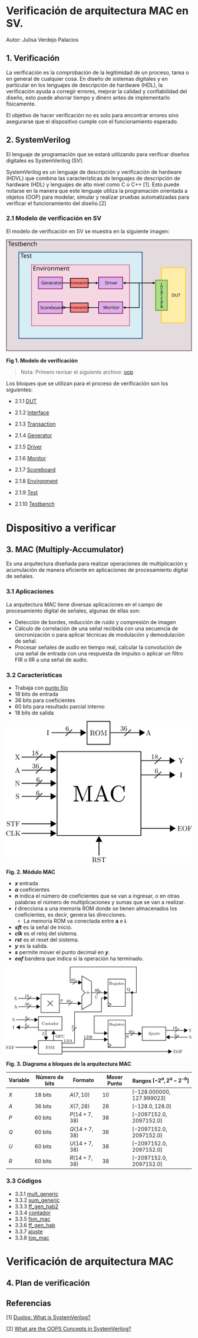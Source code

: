 # Verificación de arquitectura MAC en SV.
Autor: Julisa Verdejo Palacios



## 1. Verificación

La verificación es la comprobación de la legitimidad de un proceso, tarea o en general de cualquier cosa. En diseño de sistemas digitales y en particular en los lenguajes de descripción de hardware (HDL), la verificación ayuda a corregir errores, mejorar la calidad y confiabilidad del diseño, esto puede ahorrar tiempo y dinero antes de implementarlo físicamente.

El objetivo de hacer verificación no es solo para encontrar errores sino asegurarse que el dispositivo cumple con el funcionamiento esperado.

##  2. SystemVerilog

El lenguaje de programación que se estará utilizando para verificar diseños digitales es SystemVerilog (SV).

SystemVerilog es un lenguaje de descripción y verificación de hardware (HDVL) que combina las características de lenguajes de descripción de hardware (HDL) y lenguajes de alto nivel como C o C++ [1]. Esto puede notarse en la manera que este lenguaje utiliza la programación orientada a objetos (OOP) para modelar, simular y realizar pruebas automatizadas para verificar el funcionamiento del diseño.[2]

### 2.1 Modelo de verificación en SV

El modelo de verificación en SV se muestra en la siguiente imagen:

![img](imagenes/bloques_sv.svg)

**Fig 1. Modelo de verificación**

> Nota: Primero revisar el siguiente archivo: [oop](oop.md)

Los bloques que se utilizan para el proceso de verificación son los siguientes:

- 2.1.1 [DUT](21_9_dut.md)

- 2.1.2 [Interface](21_1_interface.md)

- 2.1.3 [Transaction](21_2_transaction.md)

- 2.1.4 [Generator](21_3_generator.md)

- 2.1.5 [Driver](21_4_driver.md)

- 2.1.6 [Monitor](21_5_monitor.md)

- 2.1.7 [Scoreboard](21_6_scoreboard.md)

- 2.1.8 [Environment](21_7_environment.md)

- 2.1.9 [Test](21_8_test.md)

- 2.1.10 [Testbench](21_10_testbench.md)

  

# Dispositivo a verificar



## 3. MAC (Multiply-Accumulator)

Es una arquitectura diseñada para realizar operaciones de multiplicación y acumulación de manera eficiente en aplicaciones de procesamiento digital de señales.

### 3.1 Aplicaciones

La arquitectura MAC tiene diversas aplicaciones en el campo de procesamiento digital de señales, algunas de ellas son:

- Detección de bordes, reducción de ruido y compresión de imagen
- Cálculo de correlación de una señal recibida con una secuencia de sincronización o para aplicar técnicas de modulación y demodulación de señal.
- Procesar señales de audio en tiempo real, calcular la convolución de una señal de entrada con una respuesta de impulso o aplicar un filtro FIR o IIR a una señal de audio.

### 3.2 Características

* Trabaja con [punto fijo](fixed_point.md)
* 18 bits de entrada 
* 36 bits para coeficientes
* 60 bits para resultado parcial interno
* 18 bits de salida

![img](imagenes/mac.svg)

**Fig. 2. Módulo MAC**



* ***x*** entrada
* ***a*** coeficientes
* ***n*** indica el número de coeficientes que se van a ingresar, o en otras palabras el número de multiplicaciones y sumas que se van a realizar.
* ***i*** direcciona a una memoria ROM donde se tienen almacenados los coeficientes, es decir, genera las direcciones.
  * La memoria ROM va conectada entre **a** e **i**.
* ***sft*** es la señal de inicio.
* ***clk*** es el reloj del sistema.
* ***rst*** es el reset del sistema.
* ***y*** es la salida.
* ***s*** permite mover el punto decimal en ***y***.
* ***eof*** bandera que indica si la operación ha terminado.



![img](imagenes/mac_bloques.svg)

**Fig. 3. Diagrama a bloques de la arquitectura MAC**



| Variable | Número de bits | Formato      | Mover Punto | Rangos $[-2^{a}, 2^{a} - 2^{-b}]$ |
| -------- | -------------- | ------------ | ----------- | --------------------------------- |
| $X$      | $18$ bits      | $A(7,10)$    | $10$        | $[ -128.000000, 127.999023]$      |
| $A$      | $36$ bits      | $X(7,28)$    | $28$        | $[ -128.0, 128.0 ]$               |
| $P$      | $60$ bits      | $P(14+7,38)$ | $38$        | $[ -2097152.0, 2097152.0  ]$      |
| $Q$      | $60$ bits      | $Q(14+7,38)$ | $38$        | $[ -2097152.0, 2097152.0  ]$      |
| $U$      | $60$ bits      | $U(14+7,38)$ | $38$        | $[ -2097152.0, 2097152.0  ]$      |
| $R$      | $60$ bits      | $R(14+7,38)$ | $38$        | $[ -2097152.0, 2097152.0  ]$      |



### 3.3 Códigos

- 3.3.1 [mult_generic](331_mult_generic.md)
- 3.3.2 [sum_generic](332_sum_generic.md)
- 3.3.3 [ff_gen_hab2](333_ff_gen_hab2.md)
- 3.3.4 [contador](334_contador.md)
- 3.3.5 [fsm_mac](335_fsm_mac.md)
- 3.3.6 [ff_gen_hab](336_ff_gen_hab.md)
- 3.3.7 [ajuste](337_ajuste.md)
- 3.3.8 [top_mac](338_top_mac.md)



# Verificación de arquitectura MAC



## 4. Plan de verificación





## Referencias

[1] [Duolos: What is SystemVerilog?](https://www.doulos.com/knowhow/systemverilog/what-is-systemverilog/)

[2] [What are the OOPS Concepts in SystemVerilog?](https://chipedge.com/what-are-the-oops-concepts-in-systemverilog/)












